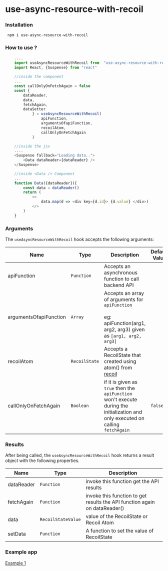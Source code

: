 # use-async-resource-with-recoil

### Installation

```
 npm i use-async-resource-with-recoil
```


### How to use ?

```javascript
	....
	import useAsyncResourceWithRecoil from  "use-async-resource-with-recoil";
	import React, {Suspense} from "react"
	
	//inside the component
	...
	const callOnlyOnFetchAgain = false 
	const {
		dataReader,
		data,
		fetchAgain,
		dataSetter
			} = useAsyncResourceWithRecoil(
				apiFunction,
				argumentsOfapiFunction,
				recoilAtom,
				callOnlyOnFetchAgain
			)

	//inside the jsx
	....
	<Suspense fallback="Loading data..">
		<Data dataReader={dataReader} />
	</Suspense>

	//inside <Data /> Component
	...
	function Data({dataReader}){
		const data = dataReader()
		return (
			<>
				data.map(d => <div key={d.id}> {d.value} </div>)
			</>
		)
	}
```

### Arguments 
The `useAsyncResourceWithRecoil` hook accepts the following arguments:

| Name  | Type | Description  |  Default Value | Required|
|--|--|--|--|--|
| apiFunction | `Function` | Accepts an asynchronous function to call backend API |  | `Yes` |
| argumentsOfapiFunction | `Array` | Accepts an array of arguments for `apiFunction` <br> <br> eg: apiFunction(arg1, arg2, arg3) given as `[arg1, arg2, arg3]` |  | `Yes` |
| recoilAtom | `RecoilState` | Accepts a RecoilState that created using atom() from [recoil](https://recoiljs.org/) |  | `Yes` |
| callOnlyOnFetchAgain | `Boolean` | if it is given as `true` then the `apiFunction` won't execute during the initialization and only executed on calling `fetchAgain`   | `false`| `No` |


### Results
After being called, the `useAsyncResourceWithRecoil` hook returns a result object with the following properties.

| Name  | Type | Description  |  
|--|--|--|
| dataReader | `Function` | invoke this function get the API results 
| fetchAgain | `Function` | invoke this function to get results the API function again on dataReader()
| data | `RecoilStateValue` | value of the RecoilState or Recoil Atom
| setData | `Function` | A function to set the value of RecoilState  



### Example app

 [Example 1](https://stackblitz.com/edit/react-egkuwl?file=src/recoilAtoms.js/) 
